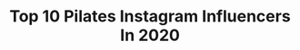 ---
title: Top 10 Pilates Instagram Influencers In 2020
description: >-
  Find top pilates Instagram influencers in 2020. Most popular hashtags: #photography #smile #beach #happymothersday.
platform: Instagram
profiles:
  - username: "andreitalevin"
    fullname: >-
      Andreita Levin ॐ
    location: "India"
    followers: 18634
    engagement: 815
    commentsToLikes: 0.056150
    id: ck0u7h3mp4njc0i19m5nnh9yv
    verified: false
    hashtags: "#internationalwomanday"
  - username: "caro.lina.gil"
    fullname: >-
      Cäro
    location: "Portugal"
    followers: 9654
    engagement: 1433
    commentsToLikes: 0.083478
    id: ck0u0x6rzv5ow0i19vvpq2udd
    verified: false
    hashtags: "#door, #graffiti, #loveyourself, #caisdosodre"
  - username: "brynny_md"
    fullname: >-
      ʙʀʏɴɴ | ʟɪғᴇsᴛʏʟᴇ ɪɴғʟᴜᴇɴᴄᴇʀ
    location: "United States"
    followers: 20242
    engagement: 960
    commentsToLikes: 0.221576
    id: ck6u7lnilm95p0j71ofqzp7x0
    verified: false
    hashtags: "#repost, #vitamind, #vegandrinks, #yogaclass"
  - username: "sarita_me_myself"
    fullname: >-
      Sara ❤️
    location: "Spain"
    followers: 30599
    engagement: 571
    commentsToLikes: 0.060443
    id: ckap72oopidpw0i786v19bm29
    verified: false
    hashtags: "#covid, #joyas, #bikinilife, #oleo"
  - username: "nicolekastoun"
    fullname: >-
      Nicole McPherson Kastoun
    location: "Australia"
    followers: 11447
    engagement: 791
    commentsToLikes: 0.158779
    id: ck5zm9ff1m5bf0i14yx1eswhf
    verified: false
    hashtags: "#peaceful, #yogaanywhere, #barreinstructor, #happyyogi"
  - username: "maria_louiza_real"
    fullname: >-
      Maria Louiza Vourou
    location: "Greece"
    followers: 64125
    engagement: 277
    commentsToLikes: 0.100118
    id: ck55n9iwk5quk0i11bdztjjlt
    verified: false
    hashtags: "#haircolor, #fitness, #gifts, #detoxsmoothie"
  - username: "talyta_suchara"
    fullname: >-
      Talyta Suchara Nicolau
    location: "Brazil"
    followers: 13882
    engagement: 1269
    commentsToLikes: 0.040851
    id: ck13ab9hhpjoe0i1917f7jfcc
    verified: false
    hashtags: "#gravidas, #friendship, #minhamenina, #elevive"
  - username: "birsenbekgoz"
    fullname: >-
      BİRSEN BEKGÖZ
    location: "Turkey"
    followers: 294023
    engagement: 237
    commentsToLikes: 0.044471
    id: ck0tywumgoejk0i19jd220opb
    verified: true
    hashtags: "#inspiration, #healtyfood, #hiitcardio, #absworkout"
  - username: "callymell"
    fullname: >-
      Cally Mello
    location: "Brazil"
    followers: 12380
    engagement: 672
    commentsToLikes: 0.121972
    id: ck9hadrnyc60v0j78aw1a35zd
    verified: false
    hashtags: "#photo, #love, #biquinis, #makeup"
  - username: "heatherandersen_"
    fullname: >-
      HEATHER ANDERSEN
    location: "United States"
    followers: 45053
    engagement: 222
    commentsToLikes: 0.055130
    id: ck0w6d8dp80zu0i199981gds2
    verified: true
    hashtags: "#girltime, #hazelnutthepilatesdog, #nypworld, #neo"
---